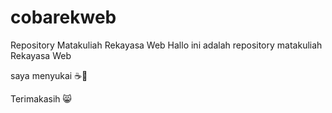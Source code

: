 # cobarekweb
Repository Matakuliah Rekayasa Web
Hallo ini adalah repository matakuliah Rekayasa Web

saya menyukai ☕🍫

Terimakasih 😸
